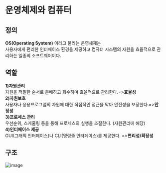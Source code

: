 # 운영체제와 컴퓨터

## 정의
**OS(Operating System)** 이라고 불리는 운영체제는 <br>사용자에게 편리한 인터페이스 환경을 제공하고 컴퓨터 시스템의 자원을 효율적으로 관리하는 일종의 소프트웨어이다.

## 역할
**1)자원관리**<br>
자원을 적절한 순서로 분배하고 회수하며 효율적으로 관리한다.=>**효율성** <br>
**2)자원보호**<br>
사용자나 응용프로그램의 자원에 대한 직접적인 접근을 막아 안전성을 보장한다.=>**안정성**<br>
**3)프로세스 관리**<br>
우선순위, 스케줄링 등을 통해 프로세스의 실행을 조절한다. (자원관리에 해당)<br>
**4)인터페이스 제공**<br>
GUI(그래픽 인터페이스)나 CLI(명령줄 인터페이스)를 제공한다. =>**편리성/확장성**

## 구조
![image](https://github.com/dlrkdus/CS_STUDY/assets/99721126/a476ff63-1253-4a09-aff9-caa7895f7d36)


